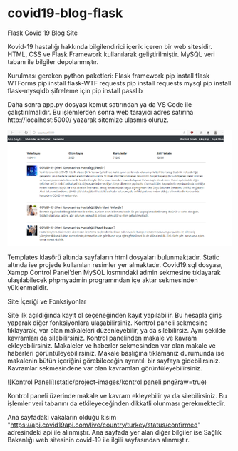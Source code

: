 # covid19-blog-flask
 Flask Covid 19 Blog Site 

Kovid-19 hastalığı hakkında bilgilendirici içerik içeren bir web sitesidir. HTML, CSS ve Flask Framework kullanılarak geliştirilmiştir. MySQL veri tabanı ile bilgiler depolanmıştır.

Kurulması gereken python paketleri:
Flask framework pip install flask
WTForms pip install flask-WTF
requests pip install requests 
mysql  pip install flask-mysqldb
şifreleme için pip install passlib

Daha sonra app.py dosyası komut satırından ya da VS Code ile çalıştırılmalıdır. Bu işlemlerden sonra web tarayıcı adres satırına http://localhost:5000/  yazarak sitemize ulaşmış oluruz.

![Ana Sayfa](static/project-images/anasayfa.png?raw=true)

Templates klasörü altında sayfaların html dosyaları bulunmaktadır. Static altında ise projede kullanılan resimler yer almaktadır.
Covid19.sql dosyası, Xampp Control Panel’den MySQL kısmındaki admin sekmesine tıklayarak ulaşılabilecek phpmyadmin programından içe aktar sekmesinden yüklenmelidir.

Site İçeriği ve Fonksiyonlar

Site ilk açıldığında kayıt ol seçeneğinden kayıt yapılabilir. Bu hesapla giriş yaparak diğer fonksiyonlara ulaşabilirsiniz.
Kontrol paneli sekmesine tıklayarak, var olan makaleleri düzenleyebilir, ya da silebilirsiz. Aynı şekilde kavramları da silebilirsiniz.
Kontrol panelinden makale ve kavram ekleyebilirsiniz.
Makaleler ve haberler sekmesinden var olan makale ve haberleri görüntüleyebilirsiniz. Makale başlığına tıklamanız durumunda ise makalenin bütün içeriğini görebileceğin ayrıntılı bir sayfaya gidebilirsiniz.
Kavramlar sekmesindene var olan kavramları görüntüleyebilirsiniz.

![Kontrol Paneli](static/project-images/kontrol paneli.png?raw=true)


Kontrol paneli üzerinde makale ve kavram ekleyebilir ya da silebilirsiniz. Bu işlemler veri tabanını da etkileyeceğinden dikkatli olunması gerekmektedir.

Ana sayfadaki vakaların olduğu kısım "https://api.covid19api.com/live/country/turkey/status/confirmed"
adresindeki api ile alınmıştır.
Ana sayfada yer alan diğer bilgiler ise Sağlık Bakanlığı web sitesinin covid-19 ile ilgili sayfasından alınmıştır.

